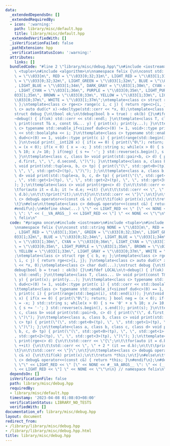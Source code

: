 ```yaml
---
data:
  _extendedDependsOn: []
  _extendedRequiredBy:
  - icon: ':warning:'
    path: library/misc/default.hpp
    title: library/misc/default.hpp
  _extendedVerifiedWith: []
  _isVerificationFailed: false
  _pathExtension: hpp
  _verificationStatusIcon: ':warning:'
  attributes:
    links: []
  bundledCode: "#line 2 \"library/misc/debug.hpp\"\n#include <iostream>\n#include\
    \ <tuple>\n#include <algorithm>\n\nnamespace felix {\n\nconst std::string NONE\
    \ = \"\\033[m\", RED = \"\\033[0;32;31m\", LIGHT_RED = \"\\033[1;31m\", GREEN\
    \ = \"\\033[0;32;32m\", LIGHT_GREEN = \"\\033[1;32m\", BLUE = \"\\033[0;32;34m\"\
    , LIGHT_BLUE = \"\\033[1;34m\", DARK_GRAY = \"\\033[1;30m\", CYAN = \"\\033[0;36m\"\
    , LIGHT_CYAN = \"\\033[1;36m\", PURPLE = \"\\033[0;35m\", LIGHT_PURPLE = \"\\\
    033[1;35m\", BROWN = \"\\033[0;33m\", YELLOW = \"\\033[1;33m\", LIGHT_GRAY = \"\
    \\033[0;37m\", WHITE = \"\\033[1;37m\";\ntemplate<class c> struct rge { c b, e;\
    \ };\ntemplate<class c> rge<c> range(c i, c j) { return rge<c>{i, j}; }\ntemplate<class\
    \ c> auto dud(c* x)->decltype(std::cerr << *x, 0);\ntemplate<class c> char dud(...);\n\
    struct debug {\n\tbool ok;\n\tdebug(bool b = true) : ok(b) {}\n#ifdef LOCAL\n\t\
    ~debug() { if(ok) std::cerr << std::endl; }\n\ttemplate<class T, class... U> void\
    \ print(const T& x, const U&... y) { print(x); print(y...); }\n\ttemplate<class\
    \ c> typename std::enable_if<sizeof dud<c>(0) != 1, void>::type print(c i) { std::cerr\
    \ << std::boolalpha << i; }\n\ttemplate<class c> typename std::enable_if<sizeof\
    \ dud<c>(0) == 1, void>::type print(c i) { print(range(std::begin(i), std::end(i)));\
    \ }\n\tvoid print(__int128 x) { if(x == 0) { print(\"0\"); return; } bool neg\
    \ = (x < 0); if(x < 0) { x = -x; } std::string s; while(x > 0) { s += '0' + x\
    \ % 10; x /= 10; } if(neg) { s += '-'; } std::reverse(s.begin(), s.end()); print(s);\
    \ }\n\ttemplate<class c, class b> void print(std::pair<b, c> d) { print(\"(\"\
    , d.first, \", \", d.second, \")\"); }\n\ttemplate<class a, class b, class c>\
    \ void print(std::tuple<a, b, c> tp) { print(\"(\", std::get<0>(tp), \", \", std::get<1>(tp),\
    \ \", \", std::get<2>(tp), \")\"); };\n\ttemplate<class a, class b, class c, class\
    \ d> void print(std::tuple<a, b, c, d> tp) { print(\"(\", std::get<0>(tp), \"\
    , \", std::get<1>(tp), \", \", std::get<2>(tp), \", \", std::get<3>(tp), \")\"\
    ); };\n\ttemplate<class c> void print(rge<c> d) {\n\t\tstd::cerr << \"{\";\n\t\
    \tfor(auto it = d.b; it != d.e; ++it) {\n\t\t\tstd::cerr << \", \" + 2 * (it ==\
    \ d.b);\n\t\t\tprint(*it);\n\t\t}\n\t\tstd::cerr << \"}\";\n\t}\n\ttemplate<class\
    \ c> debug& operator<<(const c& x) {\n\t\tif(ok) print(x);\n\t\treturn *this;\n\
    \t}\n#else\n\ttemplate<class c> debug& operator<<(const c&) { return *this; }\n\
    #endif\n};\n#define show(...) \"\" << LIGHT_RED << \" [\" << NONE << #__VA_ARGS__\
    \ \": \" << (__VA_ARGS__) << LIGHT_RED << \"] \" << NONE << \"\"\n\n} // namespace\
    \ felix\n"
  code: "#pragma once\n#include <iostream>\n#include <tuple>\n#include <algorithm>\n\
    \nnamespace felix {\n\nconst std::string NONE = \"\\033[m\", RED = \"\\033[0;32;31m\"\
    , LIGHT_RED = \"\\033[1;31m\", GREEN = \"\\033[0;32;32m\", LIGHT_GREEN = \"\\\
    033[1;32m\", BLUE = \"\\033[0;32;34m\", LIGHT_BLUE = \"\\033[1;34m\", DARK_GRAY\
    \ = \"\\033[1;30m\", CYAN = \"\\033[0;36m\", LIGHT_CYAN = \"\\033[1;36m\", PURPLE\
    \ = \"\\033[0;35m\", LIGHT_PURPLE = \"\\033[1;35m\", BROWN = \"\\033[0;33m\",\
    \ YELLOW = \"\\033[1;33m\", LIGHT_GRAY = \"\\033[0;37m\", WHITE = \"\\033[1;37m\"\
    ;\ntemplate<class c> struct rge { c b, e; };\ntemplate<class c> rge<c> range(c\
    \ i, c j) { return rge<c>{i, j}; }\ntemplate<class c> auto dud(c* x)->decltype(std::cerr\
    \ << *x, 0);\ntemplate<class c> char dud(...);\nstruct debug {\n\tbool ok;\n\t\
    debug(bool b = true) : ok(b) {}\n#ifdef LOCAL\n\t~debug() { if(ok) std::cerr <<\
    \ std::endl; }\n\ttemplate<class T, class... U> void print(const T& x, const U&...\
    \ y) { print(x); print(y...); }\n\ttemplate<class c> typename std::enable_if<sizeof\
    \ dud<c>(0) != 1, void>::type print(c i) { std::cerr << std::boolalpha << i; }\n\
    \ttemplate<class c> typename std::enable_if<sizeof dud<c>(0) == 1, void>::type\
    \ print(c i) { print(range(std::begin(i), std::end(i))); }\n\tvoid print(__int128\
    \ x) { if(x == 0) { print(\"0\"); return; } bool neg = (x < 0); if(x < 0) { x\
    \ = -x; } std::string s; while(x > 0) { s += '0' + x % 10; x /= 10; } if(neg)\
    \ { s += '-'; } std::reverse(s.begin(), s.end()); print(s); }\n\ttemplate<class\
    \ c, class b> void print(std::pair<b, c> d) { print(\"(\", d.first, \", \", d.second,\
    \ \")\"); }\n\ttemplate<class a, class b, class c> void print(std::tuple<a, b,\
    \ c> tp) { print(\"(\", std::get<0>(tp), \", \", std::get<1>(tp), \", \", std::get<2>(tp),\
    \ \")\"); };\n\ttemplate<class a, class b, class c, class d> void print(std::tuple<a,\
    \ b, c, d> tp) { print(\"(\", std::get<0>(tp), \", \", std::get<1>(tp), \", \"\
    , std::get<2>(tp), \", \", std::get<3>(tp), \")\"); };\n\ttemplate<class c> void\
    \ print(rge<c> d) {\n\t\tstd::cerr << \"{\";\n\t\tfor(auto it = d.b; it != d.e;\
    \ ++it) {\n\t\t\tstd::cerr << \", \" + 2 * (it == d.b);\n\t\t\tprint(*it);\n\t\
    \t}\n\t\tstd::cerr << \"}\";\n\t}\n\ttemplate<class c> debug& operator<<(const\
    \ c& x) {\n\t\tif(ok) print(x);\n\t\treturn *this;\n\t}\n#else\n\ttemplate<class\
    \ c> debug& operator<<(const c&) { return *this; }\n#endif\n};\n#define show(...)\
    \ \"\" << LIGHT_RED << \" [\" << NONE << #__VA_ARGS__ \": \" << (__VA_ARGS__)\
    \ << LIGHT_RED << \"] \" << NONE << \"\"\n\n} // namespace felix\n"
  dependsOn: []
  isVerificationFile: false
  path: library/misc/debug.hpp
  requiredBy:
  - library/misc/default.hpp
  timestamp: '2023-04-08 01:08:03+08:00'
  verificationStatus: LIBRARY_NO_TESTS
  verifiedWith: []
documentation_of: library/misc/debug.hpp
layout: document
redirect_from:
- /library/library/misc/debug.hpp
- /library/library/misc/debug.hpp.html
title: library/misc/debug.hpp
---
```

